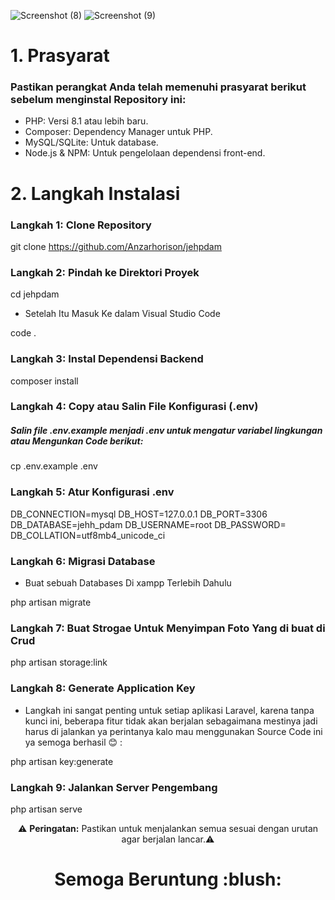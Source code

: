 ![Screenshot (8)](https://github.com/user-attachments/assets/68e2a049-52ca-41e3-86fd-d1748c0198e1)
![Screenshot (9)](https://github.com/user-attachments/assets/09d0d8d0-e477-43e0-926c-df1fc376e346)

# 1. Prasyarat 
### Pastikan perangkat Anda telah memenuhi prasyarat berikut sebelum menginstal Repository ini:

- PHP: Versi 8.1 atau lebih baru.
- Composer: Dependency Manager untuk PHP.
- MySQL/SQLite: Untuk database.
- Node.js & NPM: Untuk pengelolaan dependensi front-end.

# 2. Langkah Instalasi  

### Langkah 1: Clone Repository 

git clone https://github.com/Anzarhorison/jehpdam

### Langkah 2: Pindah ke Direktori Proyek 


cd jehpdam

- Setelah Itu Masuk Ke dalam Visual Studio Code


code .

### Langkah 3: Instal Dependensi Backend

composer install

### Langkah 4: Copy atau Salin File Konfigurasi (.env)

##### Salin file .env.example menjadi .env untuk mengatur variabel lingkungan atau Mengunkan Code berikut:


cp .env.example .env


### Langkah 5: Atur Konfigurasi .env


 DB_CONNECTION=mysql
 DB_HOST=127.0.0.1
 DB_PORT=3306
 DB_DATABASE=jehh_pdam
 DB_USERNAME=root
 DB_PASSWORD=
 DB_COLLATION=utf8mb4_unicode_ci 

### Langkah 6: Migrasi Database

- Buat sebuah Databases Di xampp Terlebih Dahulu


php artisan migrate


### Langkah 7: Buat Strogae Untuk Menyimpan Foto Yang di buat di Crud

php artisan storage:link


### Langkah 8: Generate Application Key

- Langkah ini sangat penting untuk setiap aplikasi Laravel, karena tanpa kunci ini, beberapa fitur tidak akan berjalan sebagaimana mestinya jadi harus di jalankan ya perintanya kalo mau menggunakan Source Code ini ya semoga berhasil :blush: :


php artisan key:generate


### Langkah 9: Jalankan Server Pengembang


php artisan serve



<p align="center">
⚠️ <strong>Peringatan:</strong> Pastikan untuk menjalankan semua sesuai dengan urutan agar berjalan lancar.⚠️
</p>
<h1 align="center">Semoga Beruntung :blush:</h1>
